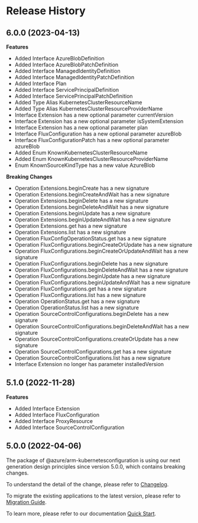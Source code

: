# Release History
    
## 6.0.0 (2023-04-13)
    
**Features**

  - Added Interface AzureBlobDefinition
  - Added Interface AzureBlobPatchDefinition
  - Added Interface ManagedIdentityDefinition
  - Added Interface ManagedIdentityPatchDefinition
  - Added Interface Plan
  - Added Interface ServicePrincipalDefinition
  - Added Interface ServicePrincipalPatchDefinition
  - Added Type Alias KubernetesClusterResourceName
  - Added Type Alias KubernetesClusterResourceProviderName
  - Interface Extension has a new optional parameter currentVersion
  - Interface Extension has a new optional parameter isSystemExtension
  - Interface Extension has a new optional parameter plan
  - Interface FluxConfiguration has a new optional parameter azureBlob
  - Interface FluxConfigurationPatch has a new optional parameter azureBlob
  - Added Enum KnownKubernetesClusterResourceName
  - Added Enum KnownKubernetesClusterResourceProviderName
  - Enum KnownSourceKindType has a new value AzureBlob

**Breaking Changes**

  - Operation Extensions.beginCreate has a new signature
  - Operation Extensions.beginCreateAndWait has a new signature
  - Operation Extensions.beginDelete has a new signature
  - Operation Extensions.beginDeleteAndWait has a new signature
  - Operation Extensions.beginUpdate has a new signature
  - Operation Extensions.beginUpdateAndWait has a new signature
  - Operation Extensions.get has a new signature
  - Operation Extensions.list has a new signature
  - Operation FluxConfigOperationStatus.get has a new signature
  - Operation FluxConfigurations.beginCreateOrUpdate has a new signature
  - Operation FluxConfigurations.beginCreateOrUpdateAndWait has a new signature
  - Operation FluxConfigurations.beginDelete has a new signature
  - Operation FluxConfigurations.beginDeleteAndWait has a new signature
  - Operation FluxConfigurations.beginUpdate has a new signature
  - Operation FluxConfigurations.beginUpdateAndWait has a new signature
  - Operation FluxConfigurations.get has a new signature
  - Operation FluxConfigurations.list has a new signature
  - Operation OperationStatus.get has a new signature
  - Operation OperationStatus.list has a new signature
  - Operation SourceControlConfigurations.beginDelete has a new signature
  - Operation SourceControlConfigurations.beginDeleteAndWait has a new signature
  - Operation SourceControlConfigurations.createOrUpdate has a new signature
  - Operation SourceControlConfigurations.get has a new signature
  - Operation SourceControlConfigurations.list has a new signature
  - Interface Extension no longer has parameter installedVersion
    
    
## 5.1.0 (2022-11-28)
    
**Features**

  - Added Interface Extension
  - Added Interface FluxConfiguration
  - Added Interface ProxyResource
  - Added Interface SourceControlConfiguration
    
    
## 5.0.0 (2022-04-06)

The package of @azure/arm-kubernetesconfiguration is using our next generation design principles since version 5.0.0, which contains breaking changes.

To understand the detail of the change, please refer to [Changelog](https://aka.ms/js-track2-changelog).

To migrate the existing applications to the latest version, please refer to [Migration Guide](https://aka.ms/js-track2-migration-guide).

To learn more, please refer to our documentation [Quick Start](https://aka.ms/js-track2-quickstart).
